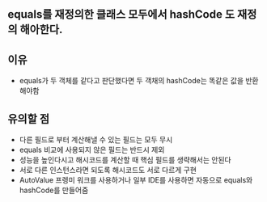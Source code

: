 ## equals를 재정의한 클래스 모두에서 hashCode 도 재정의 해아한다.

## 이유

- equals가 두 객체를 같다고 판단했다면 두 객채의 hashCode는 똑같은 값을 반환해야함

## 유의할 점

- 다른 필드로 부터 계산해낼 수 있는 필드는 모두 무시
- equals 비교에 사용되지 않은 필드는 반드시 제외
- 성능을 높인다시고 해시코드를 계산할 때 핵심 필드를 생략해서는 안된다
- 서로 다른 인스턴스라면 되도록 해시코드도 서로 다르게 구현
- AutoValue 프렝미 워크를 사용하거나 일부 IDE를 사용하면 자동으로 equals와 hashCode를 만들어줌
